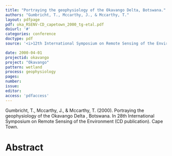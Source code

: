 ```yaml
---
title: "Portraying the geophysiology of the Okavango Delta, Botswana."
authors: "Gumbricht, T., Mccarthy, J., & Mccarthy, T."
layout: pdfpage
pdf: oka_RSENV-CD_capetown_2000_tg-etal.pdf
doiurl: '#'
categories: conference
doctype: pdf
source: '<i>12th International Symposium on Remote Sensing of the Environment</i> (CD publication)'

date: 2000-04-01
projectid: okavango
project: "Okavango"
pattern: wetland
process: geophysiology
pages:
number:
issue:
editor:
access: 'pdfaccess'
---
```


Gumbricht, T., Mccarthy, J., & Mccarthy, T. (2000). Portraying the geophysiology of the Okavango Delta , Botswana. In 28th International Symposium on Remote Sensing of the Environment (CD publication). Cape Town.

<h1 class='foot-description'>Abstract</h1>
